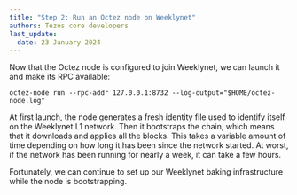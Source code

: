 ```yaml
---
title: "Step 2: Run an Octez node on Weeklynet"
authors: Tezos core developers
last_update:
  date: 23 January 2024
---
```


Now that the Octez node is configured to join Weeklynet, we can launch it and make its RPC available:

```
octez-node run --rpc-addr 127.0.0.1:8732 --log-output="$HOME/octez-node.log"
```

At first launch, the node generates a fresh identity file used to identify itself on the Weeklynet L1 network.
Then it bootstraps the chain, which means that it downloads and applies all the blocks.
This takes a variable amount of time depending on how long it has been since the network started.
At worst, if the network has been running for nearly a week, it can take a few hours.

Fortunately, we can continue to set up our Weeklynet baking infrastructure while the node is bootstrapping.
